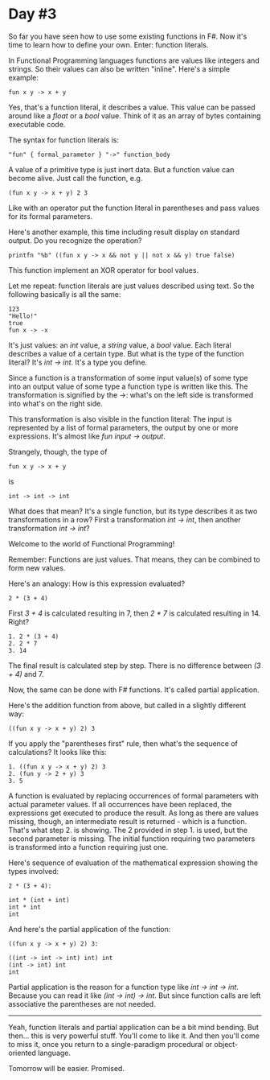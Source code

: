 # Day #3
So far you have seen how to use some existing functions in F#. Now it's time to learn how to define your own. Enter: function literals.

In Functional Programming languages functions are values like integers and strings. So their values can also be written "inline". Here's a simple example:

```
fun x y -> x + y
```

Yes, that's a function literal, it describes a value. This value can be passed around like a _float_ or a _bool_ value. Think of it as an array of bytes containing executable code.

The syntax for function literals is:

```
"fun" { formal_parameter } "->" function_body
```

A value of a primitive type is just inert data. But a function value can become alive. Just call the function, e.g.

```
(fun x y -> x + y) 2 3
```

Like with an operator put the function literal in parentheses and pass values for its formal parameters.

Here's another example, this time including result display on standard output. Do you recognize the operation?

```
printfn "%b" ((fun x y -> x && not y || not x && y) true false)
```

This function implement an XOR operator for bool values.

Let me repeat: function literals are just values described using text. So the following basically is all the same:

```
123
"Hello!"
true
fun x -> -x
``` 

It's just values: an _int_ value, a _string_ value, a _bool_ value. Each literal describes a value of a certain type. But what is the type of the function literal? It's _int -> int_. It's a type you define.

Since a function is a transformation of some input value(s) of some type into an output value of some type a function type is written like this. The transformation is signified by the ->: what's on the left side is transformed into what's on the right side.

This transformation is also visible in the function literal: The input is represented by a list of formal parameters, the output by one or more expressions. It's almost like _fun input -> output_.

Strangely, though, the type of

```
fun x y -> x + y
```

is

```
int -> int -> int
```

What does that mean? It's a single function, but its type describes it as two transformations in a row? First a transformation _int -> int_, then another transformation _int -> int_?

Welcome to the world of Functional Programming!

Remember: Functions are just values. That means, they can be combined to form new values.

Here's an analogy: How is this expression evaluated?

```
2 * (3 + 4)
```

First _3 + 4_ is calculated resulting in 7, then _2 * 7_ is calculated resulting in 14. Right?

```
1. 2 * (3 + 4)
2. 2 * 7
3. 14
```

The final result is calculated step by step. There is no difference between _(3 + 4)_ and 7.

Now, the same can be done with F# functions. It's called partial application.

Here's the addition function from above, but called in a slightly different way:

```
((fun x y -> x + y) 2) 3
```

If you apply the "parentheses first" rule, then what's the sequence of calculations? It looks like this:

```
1. ((fun x y -> x + y) 2) 3
2. (fun y -> 2 + y) 3
3. 5
```

A function is evaluated by replacing occurrences of formal parameters with actual parameter values. If all occurrences have been replaced, the expressions get executed to produce the result. As long as there are values missing, though, an intermediate result is returned - which is a function. That's what step 2. is showing. The 2 provided in step 1. is used, but the second parameter is missing. The initial function requiring two parameters is transformed into a function requiring just one.

Here's sequence of evaluation of the mathematical expression showing the types involved:

```
2 * (3 + 4):

int * (int + int)
int * int
int
```

And here's the partial application of the function:

```
((fun x y -> x + y) 2) 3:

((int -> int -> int) int) int
(int -> int) int
int
```

Partial application is the reason for a function type like _int -> int -> int_. Because you can read it like _(int -> int) -> int_. But since function calls are left associative the parentheses are not needed.

***

Yeah, function literals and partial application can be a bit mind bending. But then... this is very powerful stuff. You'll come to like it. And then you'll come to miss it, once you return to a single-paradigm procedural or object-oriented language.

Tomorrow will be easier. Promised.